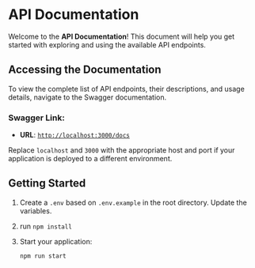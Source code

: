 # API Documentation

Welcome to the **API Documentation**! This document will help you get started with exploring and using the available API endpoints.

## Accessing the Documentation

To view the complete list of API endpoints, their descriptions, and usage details, navigate to the Swagger documentation.

### Swagger Link:

- **URL**: [`http://localhost:3000/docs`](http://localhost:3000/docs)

Replace `localhost` and `3000` with the appropriate host and port if your application is deployed to a different environment.

## Getting Started

1. Create a `.env` based on `.env.example` in the root directory. Update the variables.

2. run `npm install`

3. Start your application:
   ```bash
   npm run start
   ```
